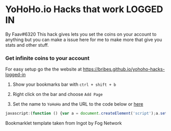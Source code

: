 # YoHoHo.io Hacks that work LOGGED IN
By Faav#6320
This hack gives lets you set the coins on your account to anything but you can make a issue here for me to make more that give you stats and other stuff.

### Get infinite coins to your account
For easy setup go the the website at https://bribes.github.io/yohoho-hacks-logged-in

1. Show your bookmarks bar with `ctrl + shift + b`

2. Right click on the bar and choose `Add Page`

3. Set the name to `YoHoHo` and the URL to the code below or [here](https://github.com/bribes/yohoho-hacks-logged-in/blob/main/bookmarklet.js)

```js
javascript:(function () {var a = document.createElement('script');a.setAttribute("async", "");a.src = 'https://cdn.jsdelivr.net/gh/bribes/yohoho-hacks-logged-in/setcoins-hack.min.js';document.body.appendChild(a);}())
```

Bookmarklet template taken from Ingot by Fog Network
